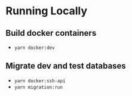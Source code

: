 # Running Locally

## Build docker containers

- `yarn docker:dev`

## Migrate dev and test databases

- `yarn docker:ssh-api`
- `yarn migration:run`
